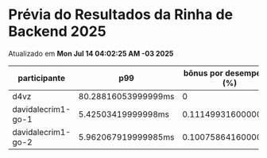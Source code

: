 # Prévia do Resultados da Rinha de Backend 2025
Atualizado em **Mon Jul 14 04:02:25 AM -03 2025**


| participante | p99 | bônus por desempenho (%) | multa ($) | lucro |
| -- | -- | -- | -- | -- |
|	d4vz	|	80.28816053999999ms	|	0	|	0	|	284898.35	|
|	davidalecrim1-go-1	|	5.42503419999998ms	|	0.1114993160000004	|	95024.5397499864	|	206746.06292237	|
|	davidalecrim1-go-2	|	5.962067919999985ms	|	0.10075864160000031	|	89629.10249998799	|	192256.63783062337	|
